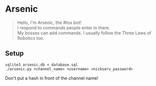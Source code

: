 # Arsenic

> Hello, I'm Arsenic, the #tox bot!  
> I respond to commands people enter in there.  
> My bosses can add commands.
> I usually follow the Three Laws of Robotics too.  

## Setup

    sqlite3 arsenic.db < database.sql
    ./arsenic.py <channel_name> <username> <nickserv_password>

Don't put a hash in front of the channel name!

